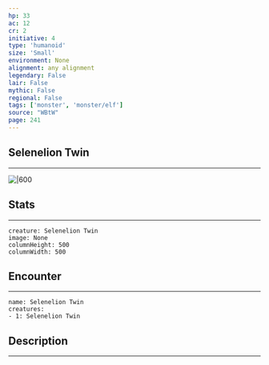 ```yaml
---
hp: 33
ac: 12
cr: 2
initiative: 4
type: 'humanoid'    
size: 'Small'
environment: None
alignment: any alignment
legendary: False
lair: False
mythic: False
regional: False
tags: ['monster', 'monster/elf']
source: "WBtW"
page: 241
---
```


## Selenelion Twin
---

![|600](D:/Program%20Files/5e.tools/img/bestiary/WBtW/Selenelion%20Twin.jpg)

## Stats
---

```statblock
creature: Selenelion Twin
image: None
columnHeight: 500
columnWidth: 500
```

## Encounter
---

```encounter-table
name: Selenelion Twin
creatures:
- 1: Selenelion Twin
```

## Description
---




